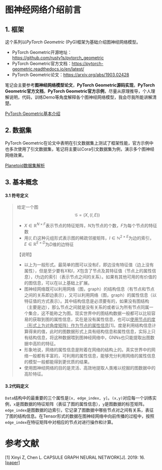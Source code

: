 # 图神经网络介绍前言

## 1. 框架

这个系列以*PyTorch Geometric* (PyG)框架为基础介绍图神经网络模型。

- PyTorch Geometric开源地址：https://github.com/rusty1s/pytorch_geometric
- PyTorch Geometric官方文档：https://pytorch-geometric.readthedocs.io/en/latest/
- PyTorch Geometric论文：https://arxiv.org/abs/1903.02428

笔记会主要参考**图神经网络模型论文**，**PyTorch Geometric源码实现**，**PyTorch Geometric官方文档**，**PyTorch Geometric官方示例**，尽量从原理推导，个人理解说明，代码，训练Demo等角度解释各个图神经网络模型，我会尽我所能讲解清楚。

[PyTorch Geometric基本介绍](2.PyTorch_Geometric基本介绍.md)

## 2. 数据集

PyTorch Geometric在论文中表明在引文数据集上测试了框架性能，官方示例中也多次使用了引文数据集，笔记将主要以Cora引文数据集为例，演示多个图神经网络效果。

[Planetoid数据集解析]()

## 3. 基本概念

#### 3.1 符号定义

> 给定一个图
> $$
> \mathcal{G}=(X,(I,E))
> $$
>
> - $X\in\mathbb{R}^{N\times F}$表示节点的特征矩阵，$N$为节点的个数，$F$为每个节点的特征数
> - 用$(I,E)$这种元组形式表示图的稀疏邻接矩阵，$I\in\mathbb{N}^{2\times E}$为边的索引，$E\in\mathbb{R}^{E\times D}$为$D$维的边特征
>
> 【说明】
>
> - 以上为一般形式。最简单的图可以没有$E$，即边没有特征值（边上没有属性），但是至少要有$X$和$I$，$X$包含了节点及其特征值（节点上的属性信息），$I$为边的索引（表示节点之间的关系）。如果有其他可用的有价值的的图信息，可以在以上基础上扩展。
> - 图神经网络既可以利用网络（图，graph）的结构信息（有节点和节点之间的关系即边表示），又可以利用网络（图，graph）的属性信息（以特征值的方式表示）。其中结构信息是必须要有的，如果没有图结构（主要是边），那么节点之间就是没有关系的或者认为所有节点同属一个集合，这不能称之为图。现实世界中的图结构数据一般都可以比较容易的获取到图的属性信息，实在是没有属性信息，也可以<u>使用节点的度（形式上为对角度矩阵）作为节点的属性信息</u>[1]。度是利用结构信息计算得来的值，此时的图数据形式上具有结构信息和属性信息，实际上只有结构信息，将这种数据喂到图神经网络中，GNNs也只能提取出图数据中高阶的特征。
> - 形象地说，网络的属性信息是附着在网络的结构上的。真实世界中的网络一般都有丰富的，可利用的属性信息，能够充分利用网络的属性信息的模型一般都能得到更优质的结果。
> - 使用图神经网络的目的是灵活、高效地提取人类难以挖掘的图数据中的高阶特征。

#### 3.2代码定义

`Data`结构中的最重要的三个属性是`[x, edge_index, y]`。`(x,y)`对应每一个训练实例，`x`是图数据的特征矩阵（表征了图的属性信息），`y`是图数据的标签矩阵。`edge_index`是图数据的边索引，它记录了图数据中哪些节点对之间有关系，表征了图的结构信息。在Tensor形式的数据在图神经网络中向前传播的过程中，按照`edge_index`在特征矩阵中对相应的节点对进行操作和计算。

# 参考文献

[1] Xinyi Z, Chen L. CAPSULE GRAPH NEURAL NETWORK[J]. 2019: 16. [[paper]](https://openreview.net/forum?id=Byl8BnRcYm)